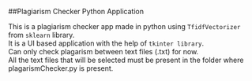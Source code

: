 ##Plagiarism Checker Python Application

This is a plagiarism checker app made in python using `TfidfVectorizer` from `sklearn` library.  
It is a UI based application with the help of `tkinter library`.  
Can only check plagarism between text files (.txt) for now.  
All the text files that will be selected must be present in the folder where plagarismChecker.py is present.  
